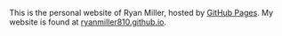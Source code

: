 This is the personal website of Ryan Miller, hosted by [GitHub Pages](https://pages.github.com). My website is found at [ryanmiller810.github.io](https://ryanmiller810.github.io).
